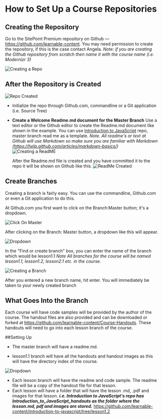 # How to Set Up a Course Repositories

## Creating the Repository
Go to the SitePoint Premium repository on Github — https://github.com/learnable-content. You may need permission to create the repository, if this is the case contact Angela. 
*Note:  if you are creating the Github repository from scratch then name it with the course name (i.e. Modernizr 3)*


![Creating a Repo](repo-screenshot-images/creating-the_repo.png)

## After the Repository is Created
![Repo Created](repo-screenshot-images/repo-created.png)

* Initialize the repo through Github.com, commandline or a Git application (i.e. Source Tree)
* **Create a Welcome Readme.md document for the Master Branch**
  Use a text editor or the Github editor to create the Readme.md document like shown in the example. You can use [Introduction to JavaScript](https://github.com/learnable-content/introduction-to-javascript) repo, master branch read me as a template.
*Note. All readme's or text at Github will use Markdown so make sure you are familiar  with Markdown (https://help.github.com/articles/markdown-basics/)*
  ![Creating a ReadME](repo-screenshot-images/readme-master.png)

  After the Readme.md file is created and you have committed it to the repo it will be shown on Github like this.
  ![ReadMe Created](repo-screenshot-images/readme-created.png)

## Create Branches

Creating a branch is fairly easy. You can use the commandline, Github.com or even a Git application to do this.

At Github.com you first want to click on the Branch:Master button; it's a dropdown.

![Click On Master](repo-screenshot-images/click_me.png)


After clicking on the Branch: Master button, a dropdown like this will appear.



![Dropdown](repo-screenshot-images/dropdown.png)

In the "Find or create branch" box, you can enter the name of the branch which would be lesson1.1  *_Note All branches for the course will be named lesson1.1, lesson1.2, lesson2.1 etc. in the course._*


![Creating a Branch](repo-screenshot-images/lesson-branch.png)


After you entered a new branch name, hit enter. You will immediately be taken to your newly created branch



## What Goes Into the Branch
Each course will have code samples will be provided by the author of the course. The handout files are also provided and can be downloaded or forked at https://github.com/learnable-content/Course-Handouts. These handouts will need to go into each lesson branch of the course.

##Setting Up

* The master branch will have a readme.md.

* lesson1.1 branch will have all the handouts and handout images as this will have the directory index of the course. 

![Dropdown](repo-screenshot-images/course-index.png)

* Each lesson branch will have the readme and code sample. The readme file will be a copy of the handout file for that lesson.
* Each lesson will have a folder that will have the lesson .md, .pdf and images for that lesson. **_i.e. Introduction to JavaScript's repo has Introduction_to_JavaScript_handouts as the folder where the lesson.md, pdf and images are stored._**
https://github.com/learnable-content/introduction-to-javascript/tree/lesson1.2

